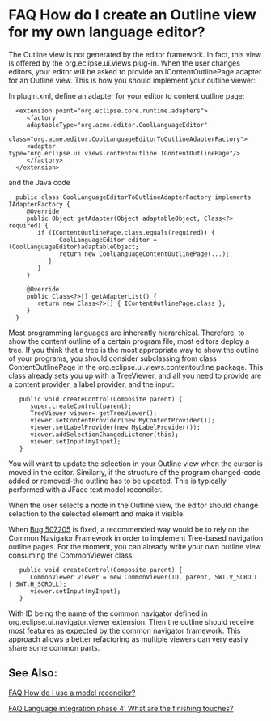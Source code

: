 FAQ How do I create an Outline view for my own language editor?
===============================================================

The Outline view is not generated by the editor framework. In fact, this view is offered by the org.eclipse.ui.views plug-in. When the user changes editors, your editor will be asked to provide an IContentOutlinePage adapter for an Outline view. This is how you should implement your outline viewer:

In plugin.xml, define an adapter for your editor to content outline page:

      <extension point="org.eclipse.core.runtime.adapters">
         <factory
         adaptableType="org.acme.editor.CoolLanguageEditor"
         class="org.acme.editor.CoolLanguageEditorToOutlineAdapterFactory">
         <adapter type="org.eclipse.ui.views.contentoutline.IContentOutlinePage"/>
         </factory>
      </extension>

  
and the Java code

      public class CoolLanguageEditorToOutlineAdapterFactory implements IAdapterFactory {
         @Override
         public Object getAdapter(Object adaptableObject, Class<?> required) {
            if (IContentOutlinePage.class.equals(required)) {
                  CoolLanguageEditor editor = (CoolLanguageEditor)adaptableObject;
                  return new CoolLanguageContentOutlinePage(...);
               }
            }
         }
       
         @Override
         public Class<?>[] getAdapterList() {
            return new Class<?>[] { IContentOutlinePage.class };
         }
      }

  
Most programming languages are inherently hierarchical. Therefore, to show the content outline of a certain program file, most editors deploy a tree. If you think that a tree is the most appropriate way to show the outline of your programs, you should consider subclassing from class ContentOutlinePage in the org.eclipse.ui.views.contentoutline package. This class already sets you up with a TreeViewer, and all you need to provide are a content provider, a label provider, and the input:

 

       public void createControl(Composite parent) {
          super.createControl(parent);
          TreeViewer viewer= getTreeViewer();
          viewer.setContentProvider(new MyContentProvider());
          viewer.setLabelProvider(new MyLabelProvider());
          viewer.addSelectionChangedListener(this);
          viewer.setInput(myInput);
       }

You will want to update the selection in your Outline view when the cursor is moved in the editor. Similarly, if the structure of the program changed-code added or removed-the outline has to be updated. This is typically performed with a JFace text model reconciler.

When the user selects a node in the Outline view, the editor should change selection to the selected element and make it visible.

  
When [Bug 507205](https://bugs.eclipse.org/bugs/show_bug.cgi?id=507205) is fixed, a recommended way would be to rely on the Common Navigator Framework in order to implement Tree-based navigation outline pages. For the moment, you can already write your own outline view consuming the CommonViewer class.

 

       public void createControl(Composite parent) {
          CommonViewer viewer = new CommonViewer(ID, parent, SWT.V_SCROLL | SWT.H_SCROLL);
          viewer.setInput(myInput);
       }

With ID being the name of the common navigator defined in org.eclipse.ui.navigator.viewer extension. Then the outline should receive most features as expected by the common navigator framework. This approach allows a better refactoring as multiple viewers can very easily share some common parts.

See Also:
---------

[FAQ How do I use a model reconciler?](./FAQ_How_do_I_use_a_model_reconciler.md "FAQ How do I use a model reconciler?")

[FAQ Language integration phase 4: What are the finishing touches?](./FAQ_Language_integration_phase_4_What_are_the_finishing_touches.md "FAQ Language integration phase 4: What are the finishing touches?")

